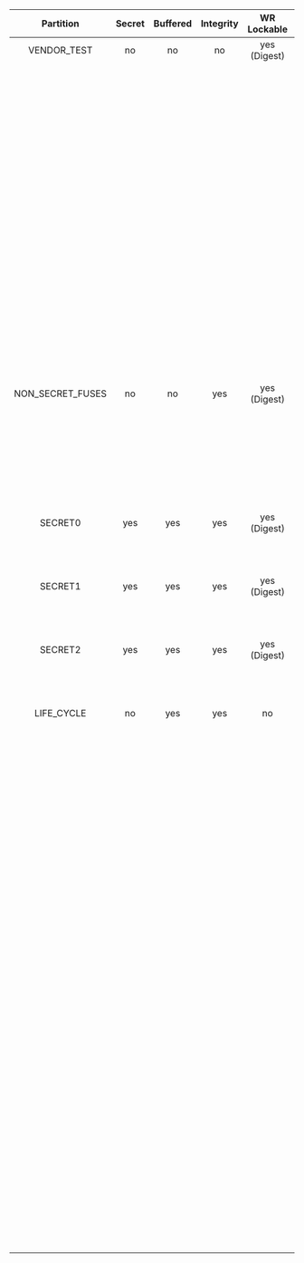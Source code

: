 <!--
DO NOT EDIT THIS FILE DIRECTLY.
It has been generated with ./util/design/gen-otp-mmap.py
-->

|    Partition     |  Secret  |  Buffered  |  Integrity  |  WR Lockable  |  RD Lockable  | Description                                                         |
|:----------------:|:--------:|:----------:|:-----------:|:-------------:|:-------------:|:--------------------------------------------------------------------|
|   VENDOR_TEST    |    no    |     no     |     no      | yes (Digest)  |   yes (CSR)   | Vendor test partition.                                              |
|                  |          |            |             |               |               | This is reserved for manufacturing smoke checks. The OTP wrapper    |
|                  |          |            |             |               |               | control logic inside prim_otp is allowed to read/write to this      |
|                  |          |            |             |               |               | region. ECC uncorrectable errors seen on the functional prim_otp    |
|                  |          |            |             |               |               | interface will not lead to an alert for this partition.             |
|                  |          |            |             |               |               | Instead, such errors will be reported as correctable ECC errors.    |
| NON_SECRET_FUSES |    no    |     no     |     yes     | yes (Digest)  |   yes (CSR)   | Non Secret Fuses partition.                                         |
|                  |          |            |             |               |               | This contains data such IDEVID, public key hash mask, owner         |
|                  |          |            |             |               |               | key hash, SoC Stepping ID etc.                                      |
|     SECRET0      |   yes    |    yes     |     yes     | yes (Digest)  | yes (Digest)  | Secret partition 0.                                                 |
|                  |          |            |             |               |               | This contains Obfuscated UDS seed.                                  |
|     SECRET1      |   yes    |    yes     |     yes     | yes (Digest)  | yes (Digest)  | Secret partition 1.                                                 |
|                  |          |            |             |               |               | This contains obfuscated field entropy.                             |
|     SECRET2      |   yes    |    yes     |     yes     | yes (Digest)  | yes (Digest)  | Secret partition 2.                                                 |
|                  |          |            |             |               |               | This contains public key hash.                                      |
|    LIFE_CYCLE    |    no    |    yes     |     yes     |      no       |      no       | Lifecycle partition.                                                |
|                  |          |            |             |               |               | This contains lifecycle transition count and state. This partition  |
|                  |          |            |             |               |               | cannot be locked since the life cycle state needs to advance to RMA |
|                  |          |            |             |               |               | in-field. Note that while this partition is not marked secret, it   |
|                  |          |            |             |               |               | is not readable nor writeable via the DAI. Only the LC controller   |
|                  |          |            |             |               |               | can access this partition, and even via the LC controller it is not |
|                  |          |            |             |               |               | possible to read the raw manufacturing life cycle state in encoded  |
|                  |          |            |             |               |               | form, since that encoding is considered a netlist secret. The LC    |
|                  |          |            |             |               |               | controller only exposes a decoded version of this state.            |
